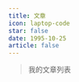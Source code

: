 ```yaml
---
title: 文章
icon: laptop-code
star: false
date: 1995-10-25
article: false
---
```


> 我的文章列表

<Catalog />

